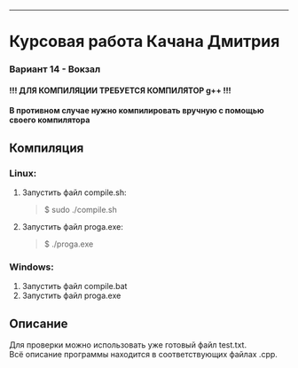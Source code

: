 ____    
# Курсовая работа Качана Дмитрия    
    
### Вариант 14 - Вокзал  
    
#### !!! ДЛЯ КОМПИЛЯЦИИ ТРЕБУЕТСЯ КОМПИЛЯТОР g++ !!!  
#### В противном случае нужно компилировать вручную с помощью своего компилятора  
    
## Компиляция    
### Linux:   
1. Запустить файл compile.sh:   
    > $ sudo ./compile.sh
2. Запустить файл proga.exe:    
    > $ ./proga.exe
    
### Windows:
1. Запустить файл compile.bat   
2. Запустить файл proga.exe 
        
## Описание  
Для проверки можно использовать уже готовый файл test.txt.  
Всё описание программы находится в соответствующих файлах .cpp. 
